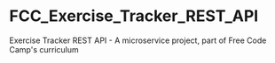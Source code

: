 # FCC_Exercise_Tracker_REST_API
Exercise Tracker REST API -  A microservice project, part of Free Code Camp's curriculum
